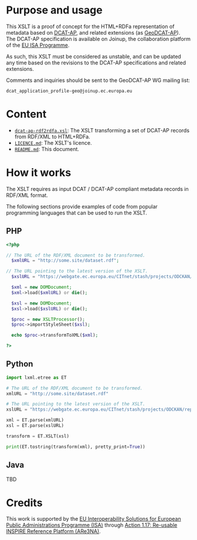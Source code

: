 # Purpose and usage

This XSLT is a proof of concept for the HTML+RDFa representation of metadata based on [DCAT-AP](https://joinup.ec.europa.eu/node/63567/), and related extensions (as [GeoDCAT-AP](https://joinup.ec.europa.eu/node/139283/)). The DCAT-AP specification is available on Joinup, the collaboration platform of the [EU ISA Programme](http://ec.europa.eu/isa).
  
As such, this XSLT must be considered as unstable, and can be updated any time based on the revisions to the DCAT-AP specifications and related extensions.

Comments and inquiries should be sent to the GeoDCAT-AP WG mailing list: 

    dcat_application_profile-geo@joinup.ec.europa.eu

# Content

* [`dcat-ap-rdf2rdfa.xsl`](./dcat-ap-rdf2rdfa.xsl): The XSLT transforming a set of DCAT-AP records from RDF/XML to HTML+RDFa.
* [`LICENCE.md`](./LICENCE.md): The XSLT's licence.
* [`README.md`](./README.md): This document. 

# How it works

The XSLT requires as input DCAT / DCAT-AP compliant metadata records in RDF/XML format. 

The following sections provide examples of code from popular programming languages that can be used to run the XSLT.

## PHP

````php
<?php

// The URL of the RDF/XML document to be transformed.
  $xmlURL = "http://some.site/dataset.rdf";

// The URL pointing to the latest version of the XSLT.
  $xslURL = "https://webgate.ec.europa.eu/CITnet/stash/projects/ODCKAN/repos/dcat-ap-rdf2html/browse/dcat-ap-rdf2rdfa.xsl?raw";

  $xml = new DOMDocument;
  $xml->load($xmlURL) or die();

  $xsl = new DOMDocument;
  $xsl->load($xslURL) or die();

  $proc = new XSLTProcessor();
  $proc->importStyleSheet($xsl);

  echo $proc->transformToXML($xml);

?>
````

## Python

````python
import lxml.etree as ET

# The URL of the RDF/XML document to be transformed.
xmlURL = "http://some.site/dataset.rdf"

# The URL pointing to the latest version of the XSLT.
xslURL = "https://webgate.ec.europa.eu/CITnet/stash/projects/ODCKAN/repos/dcat-ap-rdf2html/browse/dcat-ap-rdf2rdfa.xsl?raw"

xml = ET.parse(xmlURL)
xsl = ET.parse(xslURL)

transform = ET.XSLT(xsl)

print(ET.tostring(transform(xml), pretty_print=True))
````

## Java

TBD
  
#  Credits
  
This work is supported by the [EU Interoperability Solutions for European Public Administrations Programme (ISA)](http://ec.europa.eu/isa) through [Action 1.17: Re-usable INSPIRE Reference Platform (ARe3NA)](http://ec.europa.eu/isa/actions/01-trusted-information-exchange/1-17action_en.htm).
